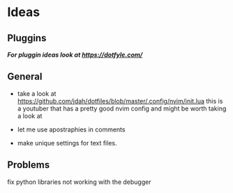 # Ideas

## Pluggins
_**For pluggin ideas look at https://dotfyle.com/**_

## General
- take a look at https://github.com/jdah/dotfiles/blob/master/.config/nvim/init.lua
this is a youtuber that has a pretty good nvim config and might be worth taking a look at

- let me use apostraphies in comments

- make unique settings for text files.



## Problems
fix python libraries not working with the debugger

